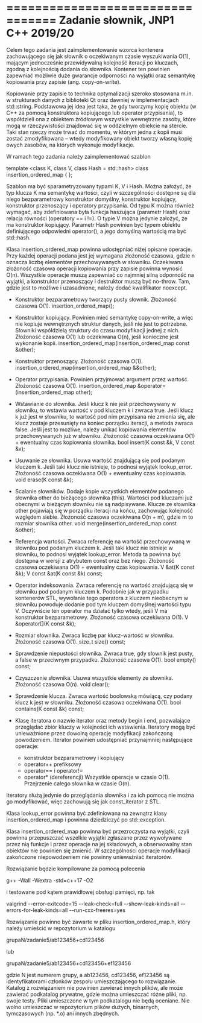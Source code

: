 =================================
Zadanie słownik, JNP1 C++ 2019/20
=================================

Celem tego zadania jest zaimplementowanie wzorca kontenera zachowującego się
jak słownik o oczekiwanym czasie wyszukiwania O(1), mającym jednocześnie
przewidywalną kolejność iteracji po kluczach, zgodną z kolejnością dodania
do słownika. Kontener ten powinien zapewniać możliwie duże gwarancje odporności
na wyjątki oraz semantykę kopiowania przy zapisie (ang. copy-on-write).

Kopiowanie przy zapisie to technika optymalizacji szeroko stosowana
m.in. w strukturach danych z biblioteki Qt oraz dawniej w implementacjach
std::string. Podstawowa jej idea jest taka, że gdy tworzymy kopię obiektu
(w C++ za pomocą konstruktora kopiującego lub operator przypisania), to
współdzieli ona z obiektem źródłowym wszystkie wewnętrzne zasoby, które mogą
w rzeczywistości znajdować się w oddzielnym obiekcie na stercie.
Taki stan rzeczy może trwać do momentu, w którym jedna z kopii musi zostać
zmodyfikowana – wtedy modyfikowany obiekt tworzy własną kopię owych zasobów,
na których wykonuje modyfikacje.

W ramach tego zadania należy zaimplementować szablon

template <class K, class V, class Hash = std::hash<K>>
class insertion_ordered_map {
};

Szablon ma być sparametryzowany typami K, V i Hash. Można założyć, że typ
klucza K ma semantykę wartości, czyli w szczególności dostępne są dla niego
bezparametrowy konstruktor domyślny, konstruktor kopiujący, konstruktor
przenoszący i operatory przypisania. Od typu K można również wymagać, aby
zdefiniowana była funkcja haszująca (parametr Hash) oraz relacja równości
(operatory == i !=).
O typie V można jedynie założyć, że ma konstruktor kopiujący.
Parametr Hash powinien być typem obiektu definiującego odpowiedni operator(),
a jego domyślną wartością ma być std::hash<K>.

Klasa insertion_ordered_map powinna udostępniać niżej opisane operacje. Przy
każdej operacji podana jest jej wymagana złożoność czasowa, gdzie n oznacza
liczbę elementów przechowywanych w słowniku. Oczekiwana złożoność czasowa
operacji kopiowania przy zapisie powinna wynosić O(n).
Wszystkie operacje muszą zapewniać co najmniej silną odporność na wyjątki,
a konstruktor przenoszący i destruktor muszą być no-throw.
Tam, gdzie jest to możliwe i uzasadnione, należy dodać kwalifikator noexcept.

- Konstruktor bezparametrowy tworzący pusty słownik.
  Złożoność czasowa O(1).
  insertion_ordered_map();

- Konstruktor kopiujący. Powinien mieć semantykę copy-on-write, a więc nie
  kopiuje wewnętrznych struktur danych, jeśli nie jest to potrzebne. Słowniki
  współdzielą struktury do czasu modyfikacji jednej z nich.
  Złożoność czasowa O(1) lub oczekiwana O(n), jeśli konieczne jest wykonanie
  kopii.
  insertion_ordered_map(insertion_ordered_map const &other);

- Konstruktor przenoszący.
  Złożoność czasowa O(1).
  insertion_ordered_map(insertion_ordered_map &&other);

- Operator przypisania. Powinien przyjmować argument przez wartość.
  Złożoność czasowa O(1).
  insertion_ordered_map &operator=(insertion_ordered_map other);

- Wstawianie do słownika. Jeśli klucz k nie jest przechowywany w słowniku, to
  wstawia wartość v pod kluczem k i zwraca true. Jeśli klucz k już jest
  w słowniku, to wartość pod nim przypisana nie zmienia się, ale klucz zostaje
  przesunięty na koniec porządku iteracji, a metoda zwraca false. Jeśli jest to
  możliwe, należy unikać kopiowania elementów przechowywanych już w słowniku.
  Złożoność czasowa oczekiwana O(1) + ewentualny czas kopiowania słownika.
  bool insert(K const &k, V const &v);

- Usuwanie ze słownika. Usuwa wartość znajdującą się pod podanym kluczem k.
  Jeśli taki klucz nie istnieje, to podnosi wyjątek lookup_error.
  Złożoność czasowa oczekiwana O(1) + ewentualny czas kopiowania.
  void erase(K const &k);

- Scalanie słowników. Dodaje kopie wszystkich elementów podanego słownika other
  do bieżącego słownika (this). Wartości pod kluczami już obecnymi w bieżącym
  słowniku nie są nadpisywane. Klucze ze słownika other pojawiają się w porządku
  iteracji na końcu, zachowując kolejność względem siebie.
  Złożoność czasowa oczekiwana O(n + m), gdzie m to rozmiar słownika other.
  void merge(insertion_ordered_map const &other);

- Referencja wartości. Zwraca referencję na wartość przechowywaną w słowniku pod
  podanym kluczem k. Jeśli taki klucz nie istnieje w słowniku, to podnosi
  wyjątek lookup_error. Metoda ta powinna być dostępna w wersji z atrybutem
  const oraz bez niego.
  Złożoność czasowa oczekiwana O(1) + ewentualny czas kopiowania.
  V &at(K const &k);
  V const &at(K const &k) const;

- Operator indeksowania. Zwraca referencję na wartość znajdującą się w słowniku
  pod podanym kluczem k. Podobnie jak w przypadku kontenerów STL, wywołanie tego
  operatora z kluczem nieobecnym w słowniku powoduje dodanie pod tym kluczem
  domyślnej wartości typu V. Oczywiście ten operator ma działać tylko wtedy,
  jeśli V ma konstruktor bezparametrowy.
  Złożoność czasowa oczekiwana O(1).
  V &operator[](K const &k);

- Rozmiar słownika. Zwraca liczbę par klucz-wartość w słowniku.
  Złożoność czasowa O(1).
  size_t size() const;

- Sprawdzenie niepustości słownika. Zwraca true, gdy słownik jest pusty, a false
  w przeciwnym przypadku.
  Złożoność czasowa O(1).
  bool empty() const;

- Czyszczenie słownika. Usuwa wszystkie elementy ze słownika.
  Złożoność czasowa O(n).
  void clear();

- Sprawdzenie klucza. Zwraca wartość boolowską mówiącą, czy podany klucz k jest
  w słowniku.
  Złożoność czasowa oczekiwana O(1).
  bool contains(K const &k) const;

- Klasę iteratora o nazwie iterator oraz metody begin i end, pozwalające
  przeglądać zbiór kluczy w kolejności ich wstawienia. Iteratory mogą być
  unieważnione przez dowolną operację modyfikacji zakończoną powodzeniem.
  Iterator powinien udostępniać przynajmniej następujące operacje:
  - konstruktor bezparametrowy i kopiujący
  - operator++ prefiksowy
  - operator== i operator!=
  - operator* (dereferencji)
  Wszystkie operacje w czasie O(1). Przejrzenie całego słownika w czasie O(n).

Iteratory służą jedynie do przeglądania słownika i za ich pomocą nie można
go modyfikować, więc zachowują się jak const_iterator z STL.

Klasa lookup_error powinna być zdefiniowana na zewnątrz klasy
insertion_ordered_map i powinna dziedziczyć po std::exception.

Klasa insertion_ordered_map powinna być przezroczysta na wyjątki, czyli powinna
przepuszczać wszelkie wyjątki zgłaszane przez wywoływane przez nią funkcje
i przez operacje na jej składowych, a obserwowalny stan obiektów nie powinien
się zmienić. W szczególności operacje modyfikacji zakończone niepowodzeniem nie
powinny unieważniać iteratorów.

Rozwiązanie będzie kompilowane za pomocą polecenia

g++ -Wall -Wextra -std=c++17 -O2

i testowane pod kątem prawidłowej obsługi pamięci, np. tak

valgrind --error-exitcode=15 --leak-check=full --show-leak-kinds=all --errors-for-leak-kinds=all --run-cxx-freeres=yes

Rozwiązanie powinno być zawarte w pliku insertion_ordered_map.h, który należy
umieścić w repozytorium w katalogu

grupaN/zadanie5/ab123456+cd123456

lub

grupaN/zadanie5/ab123456+cd123456+ef123456

gdzie N jest numerem grupy, a ab123456, cd123456, ef123456 są identyfikatorami
członków zespołu umieszczającego to rozwiązanie. Katalog z rozwiązaniem nie
powinien zawierać innych plików, ale może zawierać podkatalog prywatne, gdzie
można umieszczać różne pliki, np. swoje testy. Pliki umieszczone w tym
podkatalogu nie będą oceniane. Nie wolno umieszczać w repozytorium plików
dużych, binarnych, tymczasowych (np. *.o) ani innych zbędnych.
